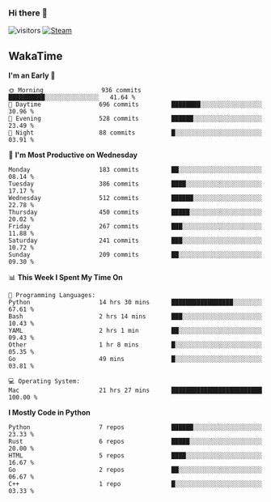 ### Hi there 👋

![visitors](https://visitor-badge.glitch.me/badge?page_id=zhourunlai)
[![Steam](https://img.shields.io/badge/dynamic/json?url=https%3A%2F%2Fapi.swo.moe%2Fstats%2Fsteamgames%2F76561198285156854&query=count&color=0b1a37&label=Steam&labelColor=134375&logo=steam&suffix=+games&cacheSeconds=3600)](http://steamcommunity.com/profiles/76561198285156854)

## WakaTime
<!--START_SECTION:waka-->
**I'm an Early 🐤** 

```text
🌞 Morning                936 commits         ██████████░░░░░░░░░░░░░░░   41.64 % 
🌆 Daytime                696 commits         ████████░░░░░░░░░░░░░░░░░   30.96 % 
🌃 Evening                528 commits         ██████░░░░░░░░░░░░░░░░░░░   23.49 % 
🌙 Night                  88 commits          █░░░░░░░░░░░░░░░░░░░░░░░░   03.91 % 
```
📅 **I'm Most Productive on Wednesday** 

```text
Monday                   183 commits         ██░░░░░░░░░░░░░░░░░░░░░░░   08.14 % 
Tuesday                  386 commits         ████░░░░░░░░░░░░░░░░░░░░░   17.17 % 
Wednesday                512 commits         ██████░░░░░░░░░░░░░░░░░░░   22.78 % 
Thursday                 450 commits         █████░░░░░░░░░░░░░░░░░░░░   20.02 % 
Friday                   267 commits         ███░░░░░░░░░░░░░░░░░░░░░░   11.88 % 
Saturday                 241 commits         ███░░░░░░░░░░░░░░░░░░░░░░   10.72 % 
Sunday                   209 commits         ██░░░░░░░░░░░░░░░░░░░░░░░   09.30 % 
```


📊 **This Week I Spent My Time On** 

```text
💬 Programming Languages: 
Python                   14 hrs 30 mins      █████████████████░░░░░░░░   67.61 % 
Bash                     2 hrs 14 mins       ███░░░░░░░░░░░░░░░░░░░░░░   10.43 % 
YAML                     2 hrs 1 min         ██░░░░░░░░░░░░░░░░░░░░░░░   09.43 % 
Other                    1 hr 8 mins         █░░░░░░░░░░░░░░░░░░░░░░░░   05.35 % 
Go                       49 mins             █░░░░░░░░░░░░░░░░░░░░░░░░   03.81 % 

💻 Operating System: 
Mac                      21 hrs 27 mins      █████████████████████████   100.00 % 
```

**I Mostly Code in Python** 

```text
Python                   7 repos             ██████░░░░░░░░░░░░░░░░░░░   23.33 % 
Rust                     6 repos             █████░░░░░░░░░░░░░░░░░░░░   20.00 % 
HTML                     5 repos             ████░░░░░░░░░░░░░░░░░░░░░   16.67 % 
Go                       2 repos             ██░░░░░░░░░░░░░░░░░░░░░░░   06.67 % 
C++                      1 repo              █░░░░░░░░░░░░░░░░░░░░░░░░   03.33 % 
```




<!--END_SECTION:waka-->
